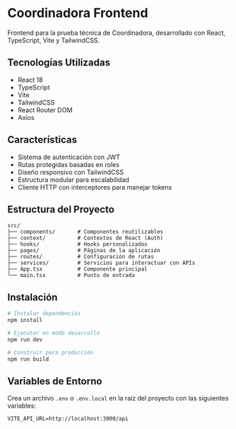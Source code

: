 # Coordinadora Frontend

Frontend para la prueba técnica de Coordinadora, desarrollado con React, TypeScript, Vite y TailwindCSS.

## Tecnologías Utilizadas

- React 18
- TypeScript
- Vite
- TailwindCSS
- React Router DOM
- Axios

## Características

- Sistema de autenticación con JWT
- Rutas protegidas basadas en roles
- Diseño responsivo con TailwindCSS
- Estructura modular para escalabilidad
- Cliente HTTP con interceptores para manejar tokens

## Estructura del Proyecto

```
src/
├── components/       # Componentes reutilizables
├── context/          # Contextos de React (Auth)
├── hooks/            # Hooks personalizados
├── pages/            # Páginas de la aplicación
├── routes/           # Configuración de rutas
├── services/         # Servicios para interactuar con APIs
├── App.tsx           # Componente principal
└── main.tsx          # Punto de entrada
```

## Instalación

```bash
# Instalar dependencias
npm install

# Ejecutar en modo desarrollo
npm run dev

# Construir para producción
npm run build
```

## Variables de Entorno

Crea un archivo `.env` o `.env.local` en la raíz del proyecto con las siguientes variables:

```env
VITE_API_URL=http://localhost:3000/api
```


